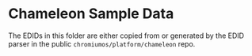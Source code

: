 Chameleon Sample Data
=====================
The EDIDs in this folder are either copied from or generated by the EDID parser
in the public `chromiumos/platform/chameleon` repo.
